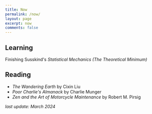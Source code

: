 ```yaml
---
title: Now
permalink: /now/
layout: page
excerpt: now
comments: false
---
```




## Learning
Finishing Susskind's *Statistical Mechanics (The Theoretical Minimum)*


## Reading
- *The Wandering Earth* by Cixin Liu
- *Poor Charlie's Almanack* by Charlie Munger
- *Zen and the Art of Motorcycle Maintenance* by Robert M. Pirsig



*last update: March 2024*
